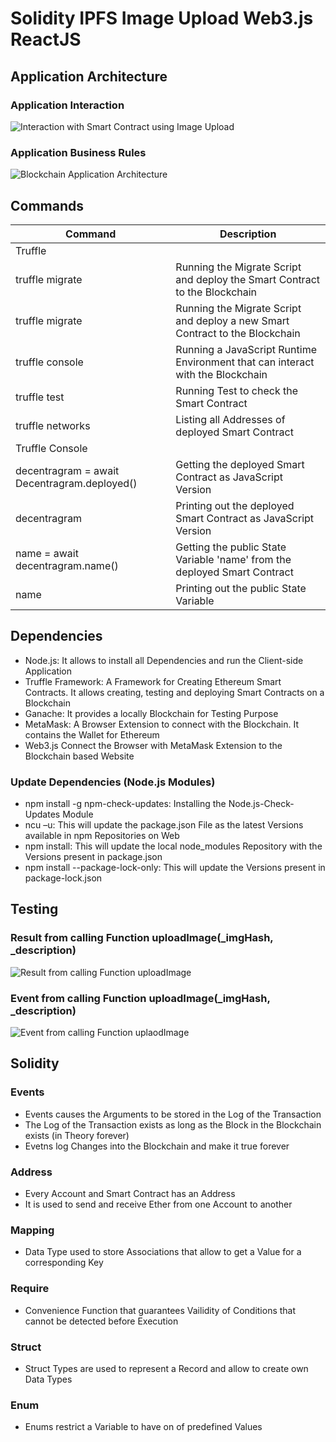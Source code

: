 # Solidity IPFS Image Upload Web3.js ReactJS

## Application Architecture

### Application Interaction

![Interaction with Smart Contract using Image Upload](https://user-images.githubusercontent.com/29623199/121888740-a2d96f00-cd18-11eb-90bd-e8e641c11bcb.JPG)

### Application Business Rules

![Blockchain Application Architecture](https://user-images.githubusercontent.com/29623199/121820278-47fd3480-cc92-11eb-9652-05f40d6036af.JPG)

## Commands

| Command | Description |
| --- | --- |
| Truffle | |
| truffle migrate | Running the Migrate Script and deploy the Smart Contract to the Blockchain |
| truffle migrate | Running the Migrate Script and deploy a new Smart Contract to the Blockchain |
| truffle console | Running a JavaScript Runtime Environment that can interact with the Blockchain |
| truffle test | Running Test to check the Smart Contract |
| truffle networks | Listing all Addresses of deployed Smart Contract |
| Truffle Console | |
| decentragram = await Decentragram.deployed() | Getting the deployed Smart Contract as JavaScript Version |
| decentragram | Printing out the deployed Smart Contract as JavaScript Version |
| name = await decentragram.name() | Getting the public State Variable 'name' from the deployed Smart Contract |
| name | Printing out the public State Variable |

## Dependencies

* Node.js: It allows to install all Dependencies and run the Client-side Application
* Truffle Framework: A Framework for Creating Ethereum Smart Contracts. It allows creating, testing and deploying Smart
  Contracts on a Blockchain
* Ganache: It provides a locally Blockchain for Testing Purpose
* MetaMask: A Browser Extension to connect with the Blockchain. It contains the Wallet for Ethereum
* Web3.js Connect the Browser with MetaMask Extension to the Blockchain based Website

### Update Dependencies (Node.js Modules)

* npm install -g npm-check-updates: Installing the Node.js-Check-Updates Module
* ncu –u: This will update the package.json File as the latest Versions available in npm Repositories on Web
* npm install: This will update the local node_modules Repository with the Versions present in package.json
* npm install --package-lock-only: This will update the Versions present in package-lock.json

## Testing

### Result from calling Function uploadImage(_imgHash, _description)

![Result from calling Function uploadImage](https://user-images.githubusercontent.com/29623199/121859986-afe66600-ccf8-11eb-9d2a-578b7d7cc56d.JPG)

### Event from calling Function uploadImage(_imgHash, _description)

![Event from calling Function uplaodImage](https://user-images.githubusercontent.com/29623199/121860173-e2905e80-ccf8-11eb-90bb-c57e33002bcb.JPG)

## Solidity
### Events
* Events causes the Arguments to be stored in the Log of the Transaction
* The Log of the Transaction exists as long as the Block in the Blockchain exists (in Theory forever)
* Evetns log Changes into the Blockchain and make it true forever

### Address
* Every Account and Smart Contract has an Address
* It is used to send and receive Ether from one Account to another

### Mapping
* Data Type used to store Associations that allow to get a Value for a corresponding Key

### Require
* Convenience Function that guarantees Vailidity of Conditions that cannot be detected before Execution

### Struct
* Struct Types are used to represent a Record and allow to create own Data Types

### Enum
* Enums restrict a Variable to have on of predefined Values

